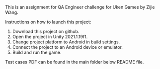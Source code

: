 This is an assignment for QA Engineer challenge for Uken Games by Zijie Wang.

Instructions on how to launch this project:
1. Download this project on github.
2. Open the project in Unity 2021.1.19f1.
3. Change project platform to Android in build settings.
4. Connect the project to an Android device or emulator.
5. Build and run the game.

Test cases PDF can be found in the main folder below README file.
